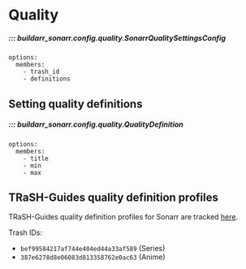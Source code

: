 # Quality

##### ::: buildarr_sonarr.config.quality.SonarrQualitySettingsConfig
    options:
      members:
        - trash_id
        - definitions

## Setting quality definitions

##### ::: buildarr_sonarr.config.quality.QualityDefinition
    options:
      members:
        - title
        - min
        - max

## TRaSH-Guides quality definition profiles

TRaSH-Guides quality definition profiles for Sonarr are tracked
[here](https://github.com/TRaSH-/Guides/tree/master/docs/json/sonarr/quality-size).

Trash IDs:

* `bef99584217af744e404ed44a33af589` (Series)
* `387e6278d8e06083d813358762e0ac63` (Anime)
